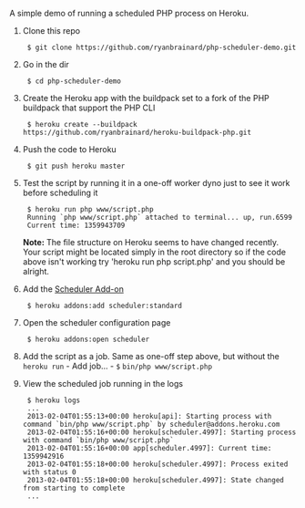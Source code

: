A simple demo of running a scheduled PHP process on Heroku.

1. Clone this repo

        $ git clone https://github.com/ryanbrainard/php-scheduler-demo.git

2. Go in the dir

        $ cd php-scheduler-demo

3. Create the Heroku app with the buildpack set to a fork of the PHP buildpack that support the PHP CLI

        $ heroku create --buildpack https://github.com/ryanbrainard/heroku-buildpack-php.git

4. Push the code to Heroku

        $ git push heroku master

5. Test the script by running it in a one-off worker dyno just to see it work before scheduling it

        $ heroku run php www/script.php
        Running `php www/script.php` attached to terminal... up, run.6599
        Current time: 1359943709 

    **Note:** The file structure on Heroku seems to have changed recently. Your script might be located simply in the root directory so if the code above isn't working try 'heroku run php script.php' and you should be alright. 

6. Add the [Scheduler Add-on](https://devcenter.heroku.com/articles/scheduler)

        $ heroku addons:add scheduler:standard 

7. Open the scheduler configuration page

        $ heroku addons:open scheduler

8. Add the script as a job. Same as one-off step above, but without the `heroku run`
       - Add job...
       - `$` `bin/php www/script.php`

9. View the scheduled job running in the logs

        $ heroku logs
        ...
        2013-02-04T01:55:13+00:00 heroku[api]: Starting process with command `bin/php www/script.php` by scheduler@addons.heroku.com
        2013-02-04T01:55:16+00:00 heroku[scheduler.4997]: Starting process with command `bin/php www/script.php`
        2013-02-04T01:55:16+00:00 app[scheduler.4997]: Current time: 1359942916
        2013-02-04T01:55:18+00:00 heroku[scheduler.4997]: Process exited with status 0
        2013-02-04T01:55:18+00:00 heroku[scheduler.4997]: State changed from starting to complete
        ...

